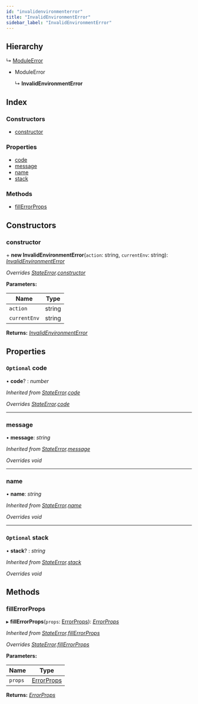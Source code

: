 ```yaml
---
id: "invalidenvironmenterror"
title: "InvalidEnvironmentError"
sidebar_label: "InvalidEnvironmentError"
---
```


## Hierarchy

  ↳ [ModuleError](moduleerror.md)

* ModuleError

  ↳ **InvalidEnvironmentError**

## Index

### Constructors

* [constructor](invalidenvironmenterror.md#constructor)

### Properties

* [code](invalidenvironmenterror.md#optional-code)
* [message](invalidenvironmenterror.md#message)
* [name](invalidenvironmenterror.md#name)
* [stack](invalidenvironmenterror.md#optional-stack)

### Methods

* [fillErrorProps](invalidenvironmenterror.md#fillerrorprops)

## Constructors

###  constructor

\+ **new InvalidEnvironmentError**(`action`: string, `currentEnv`: string): *[InvalidEnvironmentError](invalidenvironmenterror.md)*

*Overrides [StateError](stateerror.md).[constructor](stateerror.md#constructor)*

**Parameters:**

Name | Type |
------ | ------ |
`action` | string |
`currentEnv` | string |

**Returns:** *[InvalidEnvironmentError](invalidenvironmenterror.md)*

## Properties

### `Optional` code

• **code**? : *number*

*Inherited from [StateError](stateerror.md).[code](stateerror.md#optional-code)*

*Overrides [StateError](stateerror.md).[code](stateerror.md#optional-code)*

___

###  message

• **message**: *string*

*Inherited from [StateError](stateerror.md).[message](stateerror.md#message)*

*Overrides void*

___

###  name

• **name**: *string*

*Inherited from [StateError](stateerror.md).[name](stateerror.md#name)*

*Overrides void*

___

### `Optional` stack

• **stack**? : *string*

*Inherited from [StateError](stateerror.md).[stack](stateerror.md#optional-stack)*

*Overrides void*

## Methods

###  fillErrorProps

▸ **fillErrorProps**(`props`: [ErrorProps](../modules/types.md#errorprops)): *[ErrorProps](../modules/types.md#errorprops)*

*Inherited from [StateError](stateerror.md).[fillErrorProps](stateerror.md#fillerrorprops)*

*Overrides [StateError](stateerror.md).[fillErrorProps](stateerror.md#fillerrorprops)*

**Parameters:**

Name | Type |
------ | ------ |
`props` | [ErrorProps](../modules/types.md#errorprops) |

**Returns:** *[ErrorProps](../modules/types.md#errorprops)*
